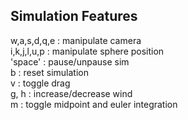 ## Simulation Features
w,a,s,d,q,e : manipulate camera</br>
i,k,j,l,u,p : manipulate sphere position</br>
'space' : pause/unpause sim</br>
b : reset simulation</br>
v : toggle drag</br>
g, h : increase/decrease wind</br>
m : toggle midpoint and euler integration</br>

